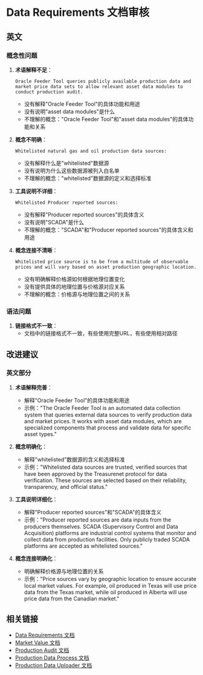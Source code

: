 # Data Requirements 文档审核

## 英文

### 概念性问题

1. **术语解释不足**：
   ```
   Oracle Feeder Tool queries publicly available production data and market price data sets to allow relevant asset data modules to conduct production audit.
   ```
   - 没有解释"Oracle Feeder Tool"的具体功能和用途
   - 没有说明"asset data modules"是什么
   - 不理解的概念："Oracle Feeder Tool"和"asset data modules"的具体功能和关系

2. **概念不明确**：
   ```
   Whitelisted natural gas and oil production data sources:
   ```
   - 没有解释什么是"whitelisted"数据源
   - 没有说明为什么这些数据源被列入白名单
   - 不理解的概念："whitelisted"数据源的定义和选择标准

3. **工具说明不详细**：
   ```
   Whitelisted Producer reported sources:
   ```
   - 没有解释"Producer reported sources"的具体含义
   - 没有说明"SCADA"是什么
   - 不理解的概念："SCADA"和"Producer reported sources"的具体含义和用途

4. **概念连接不清晰**：
   ```
   Whitelisted price source is to be from a multitude of observable prices and will vary based on asset production geographic location.
   ```
   - 没有明确解释价格源如何根据地理位置变化
   - 没有提供具体的地理位置与价格源对应关系
   - 不理解的概念：价格源与地理位置之间的关系

### 语法问题

1. **链接格式不一致**：
   - 文档中的链接格式不一致，有些使用完整URL，有些使用相对路径

## 改进建议

### 英文部分

1. **术语解释完善**：
   - 解释"Oracle Feeder Tool"的具体功能和用途
   - 示例："The Oracle Feeder Tool is an automated data collection system that queries external data sources to verify production data and market prices. It works with asset data modules, which are specialized components that process and validate data for specific asset types."

2. **概念明确化**：
   - 解释"whitelisted"数据源的含义和选择标准
   - 示例："Whitelisted data sources are trusted, verified sources that have been approved by the Treasurenet protocol for data verification. These sources are selected based on their reliability, transparency, and official status."

3. **工具说明详细化**：
   - 解释"Producer reported sources"和"SCADA"的具体含义
   - 示例："Producer reported sources are data inputs from the producers themselves. SCADA (Supervisory Control and Data Acquisition) platforms are industrial control systems that monitor and collect data from production facilities. Only publicly traded SCADA platforms are accepted as whitelisted sources."

4. **概念连接明确化**：
   - 明确解释价格源与地理位置的关系
   - 示例："Price sources vary by geographic location to ensure accurate local market values. For example, oil produced in Texas will use price data from the Texas market, while oil produced in Alberta will use price data from the Canadian market."

## 相关链接

- [Data Requirements 文档](https://docs.treasurenet.io/docs/assets/tat_mint/data_requirements)
- [Market Value 文档](https://docs.treasurenet.io/docs/assets/tat_mint/market_value)
- [Production Audit 文档](https://docs.treasurenet.io/docs/assets/tat_mint/production_audit)
- [Production Data Process 文档](https://docs.treasurenet.io/docs/assets/tat_mint/production_data_process)
- [Production Data Uploader 文档](https://docs.treasurenet.io/docs/assets/tat_mint/production_data_uploader) 